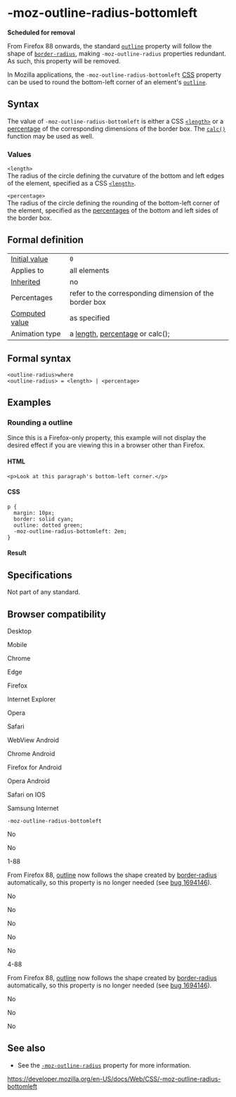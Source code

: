 # -moz-outline-radius-bottomleft

**Scheduled for removal**

From Firefox 88 onwards, the standard [`outline`](outline) property will follow the shape of [`border-radius`](border-radius), making `-moz-outline-radius` properties redundant. As such, this property will be removed.

In Mozilla applications, the `-moz-outline-radius-bottomleft` [CSS](https://developer.mozilla.org/en-US/docs/Web/CSS) property can be used to round the bottom-left corner of an element's [`outline`](outline).

## Syntax

The value of `-moz-outline-radius-bottomleft` is either a CSS [`<length>`](length) or a [percentage](percentage) of the corresponding dimensions of the border box. The [`calc()`](<calc()>) function may be used as well.

### Values

`<length>`  
The radius of the circle defining the curvature of the bottom and left edges of the element, specified as a CSS [`<length>`](length).

`<percentage>`  
The radius of the circle defining the rounding of the bottom-left corner of the element, specified as the [percentages](percentage) of the bottom and left sides of the border box.

## Formal definition

<table><tbody><tr class="odd"><td><a href="initial_value">Initial value</a></td><td><code>0</code></td></tr><tr class="even"><td>Applies to</td><td>all elements</td></tr><tr class="odd"><td><a href="inheritance">Inherited</a></td><td>no</td></tr><tr class="even"><td>Percentages</td><td>refer to the corresponding dimension of the border box</td></tr><tr class="odd"><td><a href="computed_value">Computed value</a></td><td>as specified</td></tr><tr class="even"><td>Animation type</td><td>a <a href="length#interpolation">length</a>, <a href="percentage#interpolation">percentage</a> or calc();</td></tr></tbody></table>

## Formal syntax

    <outline-radius>where
    <outline-radius> = <length> | <percentage>

## Examples

### Rounding a outline

Since this is a Firefox-only property, this example will not display the desired effect if you are viewing this in a browser other than Firefox.

#### HTML

    <p>Look at this paragraph's bottom-left corner.</p>

#### CSS

    p {
      margin: 10px;
      border: solid cyan;
      outline: dotted green;
      -moz-outline-radius-bottomleft: 2em;
    }

#### Result

## Specifications

Not part of any standard.

## Browser compatibility

Desktop

Mobile

Chrome

Edge

Firefox

Internet Explorer

Opera

Safari

WebView Android

Chrome Android

Firefox for Android

Opera Android

Safari on IOS

Samsung Internet

`-moz-outline-radius-bottomleft`

No

No

1-88

From Firefox 88, [outline](https://developer.mozilla.org/docs/Web/CSS/outline) now follows the shape created by [border-radius](https://developer.mozilla.org/docs/Web/CSS/border-radius) automatically, so this property is no longer needed (see [bug 1694146](https://bugzil.la/1694146)).

No

No

No

No

No

4-88

From Firefox 88, [outline](https://developer.mozilla.org/docs/Web/CSS/outline) now follows the shape created by [border-radius](https://developer.mozilla.org/docs/Web/CSS/border-radius) automatically, so this property is no longer needed (see [bug 1694146](https://bugzil.la/1694146)).

No

No

No

## See also

- See the [`-moz-outline-radius`](-moz-outline-radius) property for more information.

<a href="https://developer.mozilla.org/en-US/docs/Web/CSS/-moz-outline-radius-bottomleft" class="_attribution-link">https://developer.mozilla.org/en-US/docs/Web/CSS/-moz-outline-radius-bottomleft</a>
